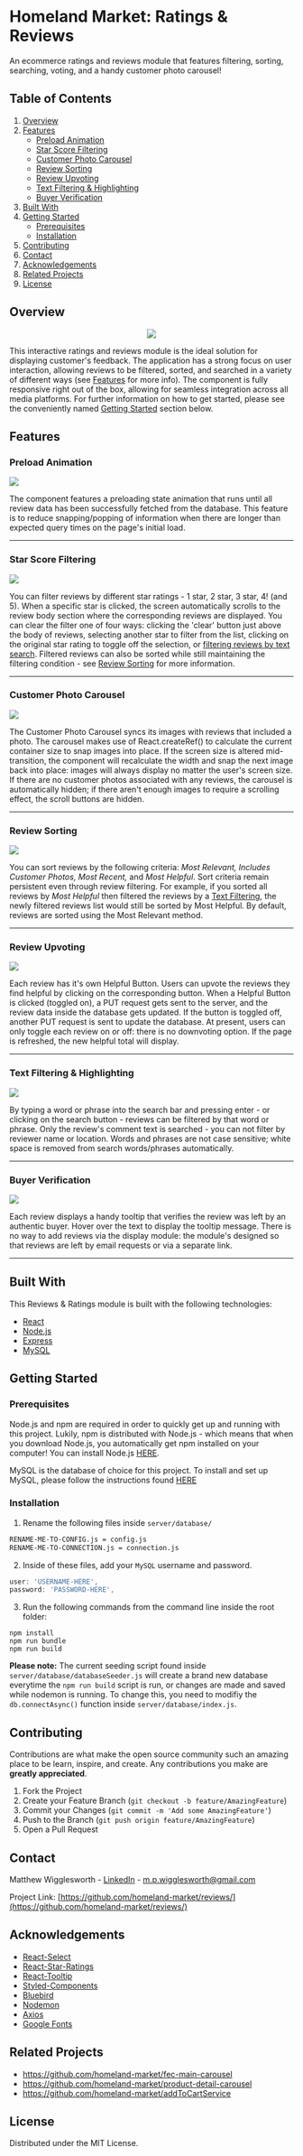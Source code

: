 # Homeland Market: Ratings & Reviews
An ecommerce ratings and reviews module that features filtering, sorting, searching, voting, and a handy customer photo carousel!

## Table of Contents

1. [Overview](#overview)
2. [Features](#features)
    * [Preload Animation](#preload-animation)
    * [Star Score Filtering](#star-score-filtering)
    * [Customer Photo Carousel](#customer-photo-carousel)
    * [Review Sorting](#review-sorting)
    * [Review Upvoting](#review-upvoting)
    * [Text Filtering & Highlighting](#text-filtering--highlighting)
    * [Buyer Verification](#buyer-verification)
3. [Built With](#built-with)
4. [Getting Started](#getting-started)
    * [Prerequisites](#prerequisites)
    * [Installation](#installation)
5. [Contributing](#contributing)
6. [Contact](#contact)
7. [Acknowledgements](#acknowledgements)
8. [Related Projects](#related-projects)
9. [License](#license)

## Overview
<p align="center" height="200"><img src="https://i.imgur.com/RKP8Bpo.png"></p>

This interactive ratings and reviews module is the ideal solution for displaying customer's feedback. The application has a strong focus on user interaction, allowing reviews to be filtered, sorted, and searched in a variety of different ways (see [Features](#features) for more info). The component is fully responsive right out of the box, allowing for seamless integration across all media platforms. For further information on how to get started, please see the conveniently named [Getting Started](#getting-started) section below.

## Features

### Preload Animation
<p><img src="https://media.giphy.com/media/6rso7ryZINLPWRd2nj/giphy.gif"></p>

The component features a preloading state animation that runs until all review data has been successfully fetched from the database. This feature is to reduce snapping/popping of information when there are longer than expected query times on the page's initial load.

---

### Star Score Filtering
<p><img src="https://media.giphy.com/media/sMfkPLBoCVxxBnZsVf/giphy.gif"></p>

You can filter reviews by different star ratings - 1 star, 2 star, 3 star, 4! (and 5). When a specific star is clicked, the screen automatically scrolls to the review body section where the corresponding reviews are displayed. You can clear the filter one of four ways: clicking the 'clear' button just above the body of reviews,  selecting another star to filter from the list, clicking on the original star rating to toggle off the selection, or [filtering reviews by text search](#text-filtering--highlighting). Filtered reviews can also be sorted while still maintaining the filtering condition - see [Review Sorting](#review-sorting) for more information.

---

### Customer Photo Carousel
<p><img src="https://media.giphy.com/media/6FavGp8XNpDWgsUvES/giphy.gif"></p>

The Customer Photo Carousel syncs its images with reviews that included a photo. The carousel makes use of React.createRef() to calculate the current container size to snap images into place. If the screen size is altered mid-transition, the component will recalculate the width and snap the next image back into place: images will always display no matter the user's screen size. If there are no customer photos associated with any reviews, the carousel is automatically hidden; if there aren't enough images to require a scrolling effect, the scroll buttons are hidden.

---

### Review Sorting
<p><img src="https://media.giphy.com/media/T8YfkYLxp9rKD9oitr/giphy.gif"></p>

You can sort reviews by the following criteria: <em>Most Relevant, Includes Customer Photos, Most Recent,</em> and <em>Most Helpful</em>. Sort criteria remain persistent even through review filtering. For example, if you sorted all reviews by <em>Most Helpful</em> then filtered the reviews by a [Text Filtering](#text-filtering--highlighting), the newly filtered reviews list would still be sorted by Most Helpful. By default, reviews are sorted using the Most Relevant method. 

---

### Review Upvoting
<p><img src="https://media.giphy.com/media/WQj4zfisO19Y0HqKxQ/giphy.gif"></p>

Each review has it's own Helpful Button. Users can upvote the reviews they find helpful by clicking on the corresponding button. When a Helpful Button is clicked (toggled on), a PUT request gets sent to the server, and the review data inside the database gets updated. If the button is toggled off, another PUT request is sent to update the database. At present, users can only toggle each review on or off: there is no downvoting option. If the page is refreshed, the new helpful total will display.

---

### Text Filtering & Highlighting
<p><img src="https://media.giphy.com/media/mOHlEqcXMTCT4FQPMv/giphy.gif"></p>

By typing a word or phrase into the search bar and pressing enter - or clicking on the search button - reviews can be filtered by that word or phrase. Only the review's comment text is searched - you can not filter by reviewer name or location. Words and phrases are not case sensitive; white space is removed from search words/phrases automatically.

---

### Buyer Verification
<p><img src="https://media.giphy.com/media/Z2VnAhVo9sjYkUNOcM/giphy.gif"></p>

Each review displays a handy tooltip that verifies the review was left by an authentic buyer. Hover over the text to display the tooltip message. There is no way to add reviews via the display module: the module's designed so that reviews are left by email requests or via a separate link. 

---

## Built With

This Reviews & Ratings module is built with the following technologies:
* [React](https://reactjs.org/)
* [Node.js](https://nodejs.org/en/)
* [Express](https://expressjs.com/)
* [MySQL](https://www.mysql.com/)

## Getting Started

### Prerequisites

Node.js and npm are required in order to quickly get up and running with this project. Lukily, npm is distributed with Node.js - which means that when you download Node.js, you automatically get npm installed on your computer! You can install Node.js [HERE](https://nodejs.org/en/).

MySQL is the database of choice for this project. To install and set up MySQL, please follow the instructions found [HERE](https://dev.mysql.com/doc/refman/8.0/en/installing.html)

### Installation


1. Rename the following files inside ```server/database/```

```sh
RENAME-ME-TO-CONFIG.js = config.js
RENAME-ME-TO-CONNECTION.js = connection.js
```

2. Inside of these files, add your `MySQL` username and password.

```js
user: 'USERNAME-HERE',
password: 'PASSWORD-HERE',
```


3. Run the following commands from the command line inside the root folder:

```
npm install
npm run bundle
npm run build
```

<b>Please note:</b> The current seeding script found inside ```server/database/databaseSeeder.js``` will create a brand new database everytime the ```npm run build``` script is run, or changes are made and saved while nodemon is running. To change this, you need to modifiy the `db.connectAsync()` function inside `server/database/index.js`.

## Contributing

Contributions are what make the open source community such an amazing place to be learn, inspire, and create. Any contributions you make are **greatly appreciated**.

1. Fork the Project
2. Create your Feature Branch (`git checkout -b feature/AmazingFeature`)
3. Commit your Changes (`git commit -m 'Add some AmazingFeature'`)
4. Push to the Branch (`git push origin feature/AmazingFeature`)
5. Open a Pull Request

## Contact

Matthew Wigglesworth - [LinkedIn](https://www.linkedin.com/in/matt-wigg/) - m.p.wigglesworth@gmail.com

Project Link: [https://github.com/homeland-market/reviews/](https://github.com/homeland-market/reviews/)

## Acknowledgements

* [React-Select](https://react-select.com/home)
* [React-Star-Ratings](https://github.com/ekeric13/react-star-ratings)
* [React-Tooltip](https://github.com/wwayne/react-tooltip)
* [Styled-Components](https://styled-components.com/)
* [Bluebird](http://bluebirdjs.com/docs/getting-started.html)
* [Nodemon](https://github.com/remy/nodemon)
* [Axios](https://github.com/axios/axios)
* [Google Fonts](https://fonts.google.com/)

## Related Projects

  - https://github.com/homeland-market/fec-main-carousel
  - https://github.com/homeland-market/product-detail-carousel
  - https://github.com/homeland-market/addToCartService

## License

Distributed under the MIT License.
